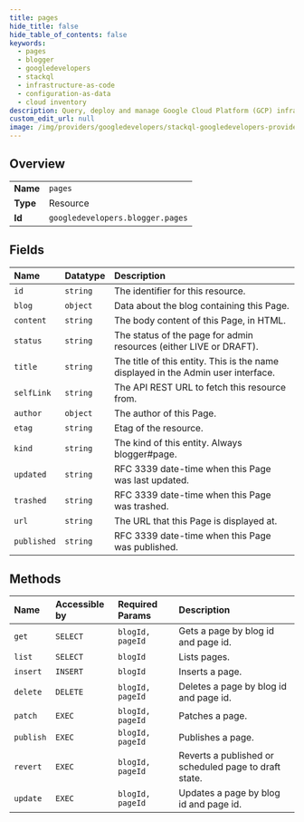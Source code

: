 ```yaml
---
title: pages
hide_title: false
hide_table_of_contents: false
keywords:
  - pages
  - blogger
  - googledevelopers    
  - stackql
  - infrastructure-as-code
  - configuration-as-data
  - cloud inventory
description: Query, deploy and manage Google Cloud Platform (GCP) infrastructure and resources using SQL
custom_edit_url: null
image: /img/providers/googledevelopers/stackql-googledevelopers-provider-featured-image.png
---
```

  
    

## Overview
<table><tbody>
<tr><td><b>Name</b></td><td><code>pages</code></td></tr>
<tr><td><b>Type</b></td><td>Resource</td></tr>
<tr><td><b>Id</b></td><td><code>googledevelopers.blogger.pages</code></td></tr>
</tbody></table>

## Fields
| Name | Datatype | Description |
|:-----|:---------|:------------|
| `id` | `string` | The identifier for this resource. |
| `blog` | `object` | Data about the blog containing this Page. |
| `content` | `string` | The body content of this Page, in HTML. |
| `status` | `string` | The status of the page for admin resources (either LIVE or DRAFT). |
| `title` | `string` | The title of this entity. This is the name displayed in the Admin user interface. |
| `selfLink` | `string` | The API REST URL to fetch this resource from. |
| `author` | `object` | The author of this Page. |
| `etag` | `string` | Etag of the resource. |
| `kind` | `string` | The kind of this entity. Always blogger#page. |
| `updated` | `string` | RFC 3339 date-time when this Page was last updated. |
| `trashed` | `string` | RFC 3339 date-time when this Page was trashed. |
| `url` | `string` | The URL that this Page is displayed at. |
| `published` | `string` | RFC 3339 date-time when this Page was published. |
## Methods
| Name | Accessible by | Required Params | Description |
|:-----|:--------------|:----------------|:------------|
| `get` | `SELECT` | `blogId, pageId` | Gets a page by blog id and page id. |
| `list` | `SELECT` | `blogId` | Lists pages. |
| `insert` | `INSERT` | `blogId` | Inserts a page. |
| `delete` | `DELETE` | `blogId, pageId` | Deletes a page by blog id and page id. |
| `patch` | `EXEC` | `blogId, pageId` | Patches a page. |
| `publish` | `EXEC` | `blogId, pageId` | Publishes a page. |
| `revert` | `EXEC` | `blogId, pageId` | Reverts a published or scheduled page to draft state. |
| `update` | `EXEC` | `blogId, pageId` | Updates a page by blog id and page id. |
